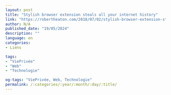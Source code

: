 ```yaml
---
layout: post
title: "Stylish browser extension steals all your internet history"
link: "https://robertheaton.com/2018/07/02/stylish-browser-extension-steals-your-internet-history"
author: N/A
published_date: "19/05/2024"
description: ""
language: en
categories:
- Liens

tags:
- "ViePrivée"
- "Web"
- "Technologie"

og-tags: "ViePrivée, Web, Technologie"
permalink: /:categories/:year/:month/:day/:title/
---
```

